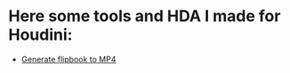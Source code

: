 # Here some tools and HDA I made for Houdini:
* [Generate flipbook to MP4](https://github.com/aymanabolila/houdini_tools/tree/Houdini-Flipbook-To-MP4)
